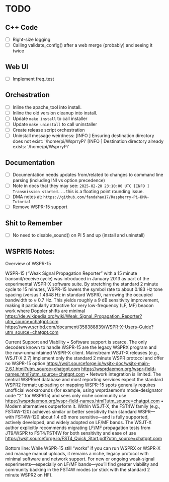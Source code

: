 # TODO

## C++ Code

- [ ] Right-size logging
- [ ] Calling validate_config() after a web merge (probably) and seeing it twice

## Web UI

- [ ] Implement freq_test

## Orchestration

- [ ] Inline the apache_tool into install.
- [ ] Inline the old version cleanup into install.
- [ ] Update `make install` to call installer
- [ ] Update `make uninstall` to call uninstaller
- [ ] Create release script orchestration
- [ ] Uninstall message weirdness:
        [INFO ] Ensuring destination directory does not exist: '/home/pi/WsprryPi'
        [INFO ] Destination directory already exists: '/home/pi/WsprryPi'

## Documentation

- [ ] Documentation needs updates from/related to changes to command line parsing (including INI vs option precedence)
- [ ] Note in docs that they may see: `2025-02-20 23:10:00 UTC [INFO ] Transmission started.` ... this is a floating point rounding issue.
- [ ] DMA notes at: `https://github.com/fandahao17/Raspberry-Pi-DMA-Tutorial`
- [ ] Remove WSPR-15 support

## Shit to Remember

- [ ] No need to disable_sound() on Pi 5 and up (install and uninstall)

## WSPR15 Notes:

Overview of WSPR-15

WSPR-15 (“Weak Signal Propagation Reporter” with a 15 minute transmit/receive cycle) was introduced in January 2013 as part of the experimental WSPR-X software suite. By stretching the standard 2 minute cycle to 15 minutes, WSPR-15 lowers the symbol rate to about 0.183 Hz tone spacing (versus 1.4648 Hz in standard WSPR), narrowing the occupied bandwidth to ≈ 0.7 Hz.  This yields roughly a 9 dB sensitivity improvement, making it particularly attractive for very low-frequency (LF, MF) beacon work where Doppler shifts are minimal
https://de.wikipedia.org/wiki/Weak_Signal_Propagation_Reporter?utm_source=chatgpt.com
https://www.scribd.com/document/358388839/WSPR-X-Users-Guide?utm_source=chatgpt.com

Current Support and Viability
	•	Software support is scarce.  The only decoders known to handle WSPR-15 are the legacy WSPRX program and the now-unmaintained WSPR-X client.  Mainstream WSJT-X releases (e.g., WSJT-X 2.7) implement only the standard 2 minute WSPR protocol and offer no WSPR-15 option
        https://wsjt.sourceforge.io/wsjtx-doc/wsjtx-main-2.6.1.html?utm_source=chatgpt.com
        https://wsprdaemon.org/wspr-field-names.html?utm_source=chatgpt.com
	•	Network integration is limited.  The central WSPRnet database and most reporting services expect the standard WSPR2 format; uploading or mapping WSPR-15 spots generally requires unofficial workarounds (for example, using wsprdaemon’s mode-designator code “2” for WSPR15) and sees only niche community use
        https://wsprdaemon.org/wspr-field-names.html?utm_source=chatgpt.com
	•	Modern alternatives outperform it.  Within WSJT-X, the FST4W family (e.g., FST4W-120) achieves similar or better sensitivity than standard WSPR—with FST4W-120 about 1.4 dB more sensitive—and is fully supported, actively developed, and widely adopted on LF/MF bands.  The WSJT-X author explicitly recommends migrating LF/MF propagation tests from JT9/WSPR to FST4/FST4W for both sensitivity and ease of use
        https://wsjt.sourceforge.io/FST4_Quick_Start.pdf?utm_source=chatgpt.com

Bottom line: While WSPR-15 still “works” if you can run WSPRX or WSPR-X and manage manual uploads, it remains a niche, legacy protocol with minimal software and network support.  For new or ongoing weak-signal experiments—especially on LF/MF bands—you’ll find greater viability and community backing in the FST4W modes (or stick with the standard 2 minute WSPR2 on HF).
